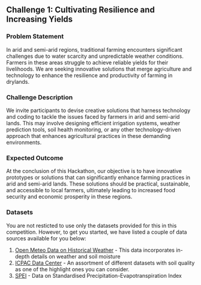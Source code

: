 ## **Challenge 1: Cultivating Resilience and Increasing Yields**

### **Problem Statement**

In arid and semi-arid regions, traditional farming encounters significant challenges due to water scarcity and unpredictable weather conditions. Farmers in these areas struggle to achieve reliable yields for their livelihoods. We are seeking innovative solutions that merge agriculture and technology to enhance the resilience and productivity of farming in drylands.

### **Challenge Description**

We invite participants to devise creative solutions that harness technology and coding to tackle the issues faced by farmers in arid and semi-arid lands. This may involve designing efficient irrigation systems, weather prediction tools, soil health monitoring, or any other technology-driven approach that enhances agricultural practices in these demanding environments.

### **Expected Outcome**

At the conclusion of this Hackathon, our objective is to have innovative prototypes or solutions that can significantly enhance farming practices in arid and semi-arid lands. These solutions should be practical, sustainable, and accessible to local farmers, ultimately leading to increased food security and economic prosperity in these regions.


### **Datasets**

You are not resticted to use only the datasets provided for this  in this competition. However, to get you started, we have listed a couple of data sources available for you below: 
1. [Open Meteo Data on Historical Weather](https://open-meteo.com/en/docs/historical-weather-api#latitude=1&longitude=38&hourly=temperature_2m,relativehumidity_2m,dewpoint_2m,apparent_temperature,precipitation,rain,snowfall,snow_depth,weathercode,pressure_msl,surface_pressure,cloudcover,cloudcover_low,cloudcover_mid,cloudcover_high,et0_fao_evapotranspiration,vapor_pressure_deficit,windspeed_10m,windspeed_100m,winddirection_10m,winddirection_100m,windgusts_10m,soil_temperature_0_to_7cm,soil_temperature_7_to_28cm,soil_temperature_28_to_100cm,soil_temperature_100_to_255cm,soil_moisture_0_to_7cm,soil_moisture_7_to_28cm,soil_moisture_28_to_100cm,soil_moisture_100_to_255cm,is_day,shortwave_radiation,direct_radiation,diffuse_radiation,direct_normal_irradiance,terrestrial_radiation,shortwave_radiation_instant,direct_radiation_instant,diffuse_radiation_instant,direct_normal_irradiance_instant,terrestrial_radiation_instant&daily=weathercode,temperature_2m_max,temperature_2m_min,temperature_2m_mean,apparent_temperature_max,apparent_temperature_min,apparent_temperature_mean,sunrise,sunset,precipitation_sum,rain_sum,snowfall_sum,precipitation_hours,windspeed_10m_max,windgusts_10m_max,winddirection_10m_dominant,shortwave_radiation_sum,et0_fao_evapotranspiration&timezone=GMT&models=best_match,era5,era5_land,cerra) - This data incorporates in-depth details on weather and soil moisture
2. [ICPAC Data Center](https://www.icpac.net/data-center/) - An assortment of different datasets with soil quality as one of the highlight ones you can consider.
3. [SPEI](https://spei.csic.es/database) - Data on Standardised Precipitation-Evapotranspiration Index